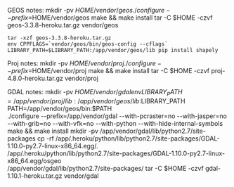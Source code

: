 GEOS notes:
    mkdir -pv $HOME/vendor/geos
    ./configure --prefix=$HOME/vendor/geos
    make && make install
    tar -C $HOME -czvf geos-3.3.8-heroku.tar.gz vendor/geos

    tar -xzf geos-3.3.8-heroku.tar.gz
    env CPPFLAGS=`vendor/geos/bin/geos-config --cflags` LIBRARY_PATH=$LIBRARY_PATH:/app/vendor/geos/lib pip install shapely

Proj notes:
    mkdir -pv $HOME/vendor/proj
    ./configure --prefix=$HOME/vendor/proj
    make && make install
    tar -C $HOME -czvf proj-4.8.0-heroku.tar.gz vendor/proj

GDAL notes:
    mkdir -pv $HOME/vendor/gdal
    env LIBRARY_PATH=/app/vendor/proj/lib:/app/vendor/geos/lib:$LIBRARY_PATH \
        PATH=/app/vendor/geos/bin:$PATH \
        ./configure --prefix=/app/vendor/gdal --with-pcraster=no --with-jasper=no --with-grib=no --with-vfk=no --with-python --with-hide-internal-symbols
    make && make install
    mkdir -pv /app/vendor/gdal/lib/python2.7/site-packages
    cp -rf /app/.heroku/python/lib/python2.7/site-packages/GDAL-1.10.0-py2.7-linux-x86_64.egg/*.* \
           /app/.heroku/python/lib/python2.7/site-packages/GDAL-1.10.0-py2.7-linux-x86_64.egg/osgeo \
           /app/vendor/gdal/lib/python2.7/site-packages/
    tar -C $HOME -czvf gdal-1.10.1-heroku.tar.gz vendor/gdal

